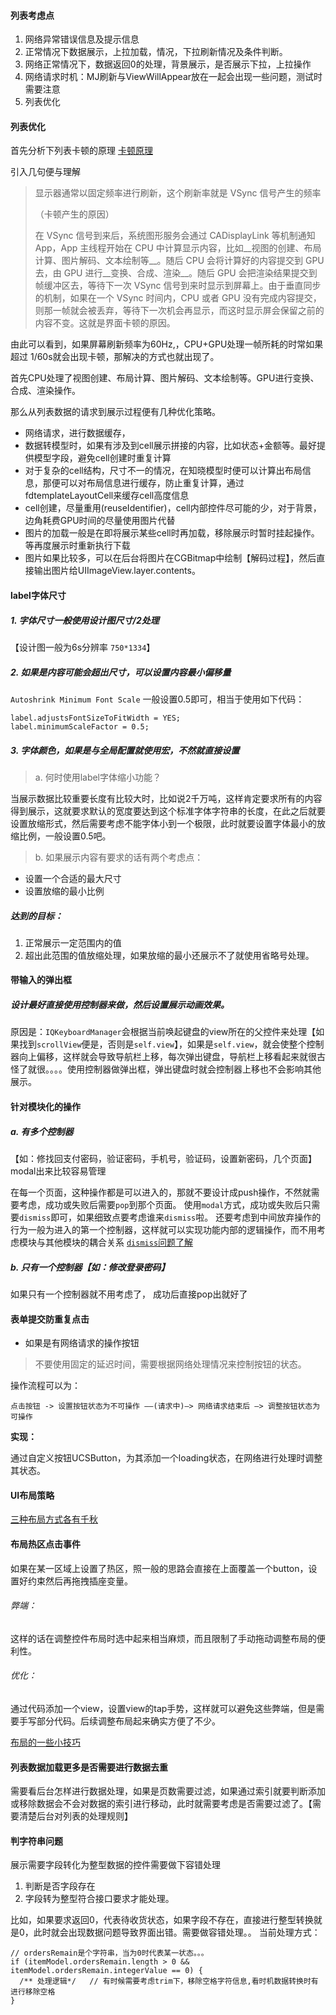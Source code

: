 
####  列表考虑点

1. 网络异常错误信息及提示信息
2. 正常情况下数据展示，上拉加载，情况，下拉刷新情况及条件判断。
3. 网络正常情况下，数据返回0的处理，背景展示，是否展示下拉，上拉操作
4. 网络请求时机：MJ刷新与ViewWillAppear放在一起会出现一些问题，测试时需要注意
5. 列表优化


#### 列表优化

首先分析下列表卡顿的原理 <a href="https://blog.ibireme.com/2015/11/12/smooth_user_interfaces_for_ios/" target="_blank">卡顿原理</a>

引入几句便与理解

> 显示器通常以固定频率进行刷新，这个刷新率就是 VSync 信号产生的频率
>
> （卡顿产生的原因）
>
> 在 VSync 信号到来后，系统图形服务会通过 CADisplayLink 等机制通知 App，App 主线程开始在 CPU 中计算显示内容，比如__视图的创建、布局计算、图片解码、文本绘制等__。随后 CPU 会将计算好的内容提交到 GPU 去，由 GPU 进行__变换、合成、渲染__。随后 GPU 会把渲染结果提交到帧缓冲区去，等待下一次 VSync 信号到来时显示到屏幕上。由于垂直同步的机制，如果在一个 VSync 时间内，CPU 或者 GPU 没有完成内容提交，则那一帧就会被丢弃，等待下一次机会再显示，而这时显示屏会保留之前的内容不变。这就是界面卡顿的原因。

由此可以看到，如果屏幕刷新频率为60Hz,，CPU+GPU处理一帧所耗的时常如果超过 1/60s就会出现卡顿，那解决的方式也就出现了。 

首先CPU处理了视图创建、布局计算、图片解码、文本绘制等。GPU进行变换、合成、渲染操作。

那么从列表数据的请求到展示过程便有几种优化策略。

* 网络请求，进行数据缓存，
* 数据转模型时，如果有涉及到cell展示拼接的内容，比如状态+金额等。最好提供模型字段，避免cell创建时重复计算
* 对于复杂的cell结构，尺寸不一的情况，在知晓模型时便可以计算出布局信息，那便可以对布局信息进行缓存，防止重复计算，通过fdtemplateLayoutCell来缓存cell高度信息
* cell创建，尽量重用(reuseIdentifier)，cell内部控件尽可能的少，对于背景，边角耗费GPU时间的尽量使用图片代替
* 图片的加载一般是在即将展示某些cell时再加载，移除展示时暂时挂起操作。等再度展示时重新执行下载
* 图片如果比较多，可以在后台将图片在CGBitmap中绘制【解码过程】，然后直接输出图片给UIImageView.layer.contents。


####  label字体尺寸

##### 	1. 字体尺寸一般使用设计图尺寸/2处理  

【设计图一般为6s分辨率  `750*1334`】

##### 	2. 如果是内容可能会超出尺寸，可以设置内容最小偏移量
`Autoshrink Minimum Font Scale` 一般设置0.5即可，相当于使用如下代码：
   ```
   label.adjustsFontSizeToFitWidth = YES;
   label.minimumScaleFactor = 0.5;
   ```
##### 	3. 字体颜色，如果是与全局配置就使用宏，不然就直接设置
 > a. 何时使用label字体缩小功能？

当展示数据比较重要长度有比较大时，比如说2千万吨，这样肯定要求所有的内容得到展示，这就要求默认的宽度要达到这个标准字体字符串的长度，在此之后就要设置放缩形式，然后需要考虑不能字体小到一个极限，此时就要设置字体最小的放缩比例，一般设置0.5吧。
 > b. 如果展示内容有要求的话有两个考虑点：
* 设置一个合适的最大尺寸
* 设置放缩的最小比例
##### 达到的目标：
1. 正常展示一定范围内的值 
2. 超出此范围的值放缩处理，如果放缩的最小还展示不了就使用省略号处理。

#### 带输入的弹出框
##### 设计最好直接使用控制器来做，然后设置展示动画效果。
原因是：`IQKeyboardManager`会根据当前唤起键盘的view所在的父控件来处理【如果找到`scrollView`便是，否则是`self.view`】，如果是`self.view`，就会使整个控制器向上偏移，这样就会导致导航栏上移，每次弹出键盘，导航栏上移看起来就很古怪了就很。。。。使用控制器做弹出框，弹出键盘时就会控制器上移也不会影响其他展示。

#### 针对模块化的操作
##### a. 有多个控制器
【如：修找回支付密码，验证密码，手机号，验证码，设置新密码，几个页面】modal出来比较容易管理

在每一个页面，这种操作都是可以进入的，那就不要设计成push操作，不然就需要考虑，成功或失败后需要`pop`到那个页面。 使用`modal`方式，成功或失败后只需要`dismiss`即可，如果细致点要考虑谁来`dismiss`啦。
还要考虑到中间放弃操作的行为一般为进入的第一个控制器，这样就可以实现功能内部的逻辑操作，而不用考虑模块与其他模块的耦合关系
<a href="https://onevcat.com/2013/10/vc-transition-in-ios7/" target="_blank">`dismiss`问题了解</a>

##### b. 只有一个控制器【如：修改登录密码】
如果只有一个控制器就不用考虑了， 成功后直接pop出就好了

#### 表单提交防重复点击
* 如果是有网络请求的操作按钮
> 不要使用固定的延迟时间，需要根据网络处理情况来控制按钮的状态。

操作流程可以为： 

```
点击按钮 -> 设置按钮状态为不可操作 ——(请求中)—> 网络请求结束后 —> 调整按钮状态为可操作
```

__实现：__

通过自定义按钮UCSButton，为其添加一个loading状态，在网络进行处理时调整其状态。

#### UI布局策略
<a href="http://ddc.dianrong.com/?p=597" target="_blank">三种布局方式各有千秋</a>

#### 布局热区点击事件
如果在某一区域上设置了热区，照一般的思路会直接在上面覆盖一个button，设置好约束然后再拖拽插座变量。

###### 弊端：
这样的话在调整控件布局时选中起来相当麻烦，而且限制了手动拖动调整布局的便利性。
###### 优化：
通过代码添加一个view，设置view的tap手势，这样就可以避免这些弊端，但是需要手写部分代码。后续调整布局起来确实方便了不少。

<a href="https://onevcat.com/2013/12/code-vs-xib-vs-storyboard/" target="_blank">布局的一些小技巧</a>



#### 列表数据加载更多是否需要进行数据去重
需要看后台怎样进行数据处理，如果是页数需要过滤，如果通过索引就要判断添加或移除数据会不会对数据的索引进行移动，此时就需要考虑是否需要过滤了。【需要清楚后台对列表的处理规则】

#### 判字符串问题
展示需要字段转化为整型数据的控件需要做下容错处理
1. 判断是否字段存在 
2. 字段转为整型符合接口要求才能处理。

比如，如果要求返回0，代表待收货状态，如果字段不存在，直接进行整型转换就是0，此时就会出现数据问题导致界面出错。需要做容错处理。。
当前处理方式：
```
// ordersRemain是个字符串，当为0时代表某一状态。。。
if (itemModel.ordersRemain.length > 0 && itemModel.ordersRemain.integerValue == 0) {
  /** 处理逻辑*/   // 有时候需要考虑trim下，移除空格字符信息,看时机数据转换时有进行移除空格
}
```

